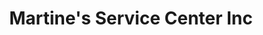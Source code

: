 ---
title: "Martine's Service Center Inc"
url: /middletown/martines-service-center-inc-edgewater-drive-2/
shop: car repair
---